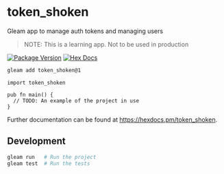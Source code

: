 # token_shoken

Gleam app to manage auth tokens and managing users

> NOTE: This is a learning app. Not to be used in production

[![Package Version](https://img.shields.io/hexpm/v/token_shoken)](https://hex.pm/packages/token_shoken)
[![Hex Docs](https://img.shields.io/badge/hex-docs-ffaff3)](https://hexdocs.pm/token_shoken/)

```sh
gleam add token_shoken@1
```
```gleam
import token_shoken

pub fn main() {
  // TODO: An example of the project in use
}
```

Further documentation can be found at <https://hexdocs.pm/token_shoken>.

## Development

```sh
gleam run   # Run the project
gleam test  # Run the tests
```
